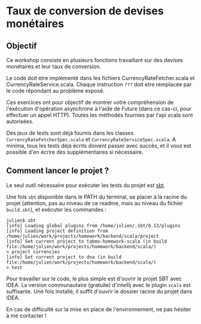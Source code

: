 # Taux de conversion de devises monétaires

## Objectif

Ce workshop consiste en plusieurs fonctions travaillant sur des devises monétaires et leur taux de conversion.

Le code doit etre implémenté dans les fichiers CurrencyRateFetcher.scala et CurrencyRateService.scala. Chaque instruction `???` doit etre remplacée par le code répondant au problème exposé.

Ces exercices ont pour objectif de montrer votre compréhension de l'exécution d'opération asynchrone à l'aide de Future (dans ce cas-ci, pour effectuer un appel HTTP).
Toutes les méthodes fournies par l'api scala sont autorisées.

Des jeux de tests sont déjà fournis dans les classes `CurrencyRateFetcherSpec.scala` et `CurrencyRateServiceSpec.scala`. A minima, tous les tests déjà écrits doivent passer avec succès, et il vous est possible
d'en écrire des supplémentaires si nécessaire.

## Comment lancer le projet ?

Le seul outil nécessaire pour exécuter les tests du projet est [sbt](http://www.scala-sbt.org/download.html).

Une fois `sbt` disponible dans le PATH du terminal, se placer à la racine du projet (attention, pas au niveau de ce readme,
mais au niveau du fichier `build.sbt`), et exécuter les commandes :

```
julien$ sbt
[info] Loading global plugins from /home/julien/.sbt/0.13/plugins
[info] Loading project definition from /home/julien/work/projects/homework/backend/scala/project
[info] Set current project to tabmo-homework-scala (in build file:/home/julien/work/projects/homework/backend/scala/)
> project currencies
[info] Set current project to dna (in build file:/home/julien/work/projects/homework/backend/scala/)
> test
```

Pour travailler sur le code, le plus simple est d'ouvrir le projet SBT avec IDEA. La version communautaire (gratuite) d'intellij avec le plugin `scala` est suffisante.
Une fois installé, il suffit d'ouvrir le dossier racine du projet dans IDEA.

En cas de difficulté sur la mise en place de l'environnement, ne pas hésiter à me contacter !

